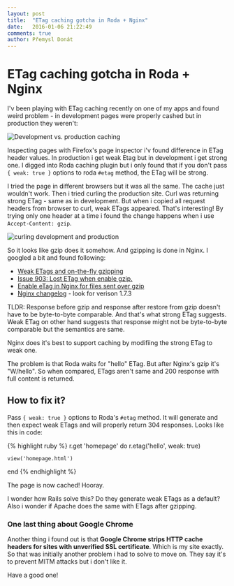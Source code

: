 ```yaml
---
layout: post
title:  "ETag caching gotcha in Roda + Nginx"
date:   2016-01-06 21:22:49
comments: true
author: Přemysl Donát
---
```

# ETag caching gotcha in Roda + Nginx

I'v been playing with ETag caching recently on one of my apps and found weird problem - in development pages were properly cashed but in production they weren't:

![Development vs. production caching]({{site.url}}/assets/images/development_vs_production.png)

Inspecting pages with Firefox's page inspector i'v found difference in ETag header values. In production i get weak Etag but in development i get strong one. I digged into Roda caching plugin but i only found that if you don't pass `{ weak: true }` options to roda `#etag` method, the ETag will be strong.

I tried the page in different browsers but it was all the same. The cache just wouldn't work. Then i tried curling the production site. Curl was returning strong ETag - same as in development. But when i copied all request headers from browser to curl, weak ETags appeared. That's interesting! By trying only one header at a time i found the change happens when i use `Accept-Content: gzip`.

![curling development and production]({{site.url}}/assets/images/curl_development_vs_production.png)

So it looks like gzip does it somehow. And gzipping is done in Nginx. I googled a bit and found following:

* [Weak ETags and on-the-fly gzipping](https://forum.nginx.org/read.php?2,240120,240120#msg-240120)
* [Issue 903: Lost ETag when enable gzip.](https://code.google.com/p/phusion-passenger/issues/detail?id=903)
* [Enable eTag in Nginx for files sent over gzip](https://thinkingandcomputing.com/2014/09/27/enable-etag-nginx-resources-sent-gzip/)
* [Nginx changelog](http://nginx.org/en/CHANGES) - look for verison 1.7.3

TLDR: Response before gzip and response after restore from gzip doesn't have to be byte-to-byte comparable. And that's what strong ETag suggests. Weak ETag on other hand suggests that response might not be byte-to-byte comparable but the semantics are same.

Nginx does it's best to support caching by modifiing the strong ETag to weak one.

The problem is that Roda waits for "hello" ETag. But after Nginx's gzip it's "W/hello". So when compared, ETags aren't same and 200 response with full content is returned.

## How to fix it?

Pass `{ weak: true }` options to Roda's `#etag` method. It will generate and then expect weak ETags and will properly return 304 responses. Looks like this in code:

{% highlight ruby %}
  r.get 'homepage' do
    r.etag('hello', weak: true)

    view('homepage.html')
  end
{% endhighlight %}

The page is now cached! Hooray.

I wonder how Rails solve this? Do they generate weak ETags as a default? Also i wonder if Apache does the same with ETags after gzipping.

### One last thing about Google Chrome

Another thing i found out is that **Google Chrome strips HTTP cache headers for sites with unverified SSL certificate**. Which is my site exactly. So that was initially another problem i had to solve to move on. They say it's to prevent MITM attacks but i don't like it.


Have a good one!
